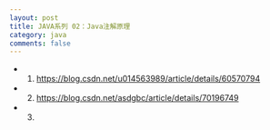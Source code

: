 ```yaml
---
layout: post
title: JAVA系列 02：Java注解原理
category: java
comments: false
---
```


* 01. <https://blog.csdn.net/u014563989/article/details/60570794>
* 02. <https://blog.csdn.net/asdgbc/article/details/70196749>
* 03. 
 
 
 
 
 
 
 
 
 
 
 
 
 
 
 
 
 
 
 
 
 
 
 
 
 
 
 
 